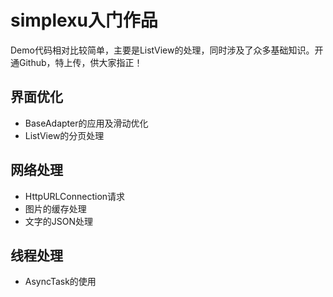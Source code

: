 # simplexu入门作品
Demo代码相对比较简单，主要是ListView的处理，同时涉及了众多基础知识。开通Github，特上传，供大家指正！



## 界面优化
- BaseAdapter的应用及滑动优化
- ListView的分页处理

## 网络处理
- HttpURLConnection请求
- 图片的缓存处理
- 文字的JSON处理

## 线程处理
- AsyncTask的使用



